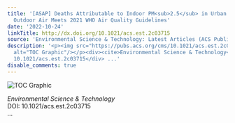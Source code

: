 ```yaml
---
title: '[ASAP] Deaths Attributable to Indoor PM<sub>2.5</sub> in Urban China When
  Outdoor Air Meets 2021 WHO Air Quality Guidelines'
date: '2022-10-24'
linkTitle: http://dx.doi.org/10.1021/acs.est.2c03715
source: 'Environmental Science & Technology: Latest Articles (ACS Publications)'
description: '<p><img src="https://pubs.acs.org/cms/10.1021/acs.est.2c03715/asset/images/medium/es2c03715_0005.gif"
  alt="TOC Graphic"/></p><div><cite>Environmental Science & Technology</cite></div><div>DOI:
  10.1021/acs.est.2c03715</div> ...'
disable_comments: true
---
```

<p><img src="https://pubs.acs.org/cms/10.1021/acs.est.2c03715/asset/images/medium/es2c03715_0005.gif" alt="TOC Graphic"/></p><div><cite>Environmental Science & Technology</cite></div><div>DOI: 10.1021/acs.est.2c03715</div> ...